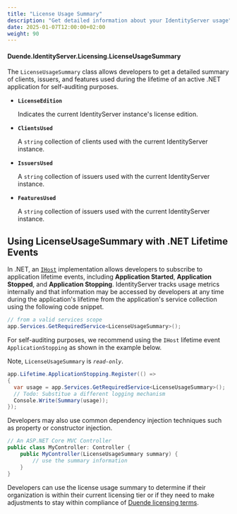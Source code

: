 ```yaml
---
title: "License Usage Summary"
description: "Get detailed information about your IdentityServer usage"
date: 2025-01-07T12:00:00+02:00
weight: 90
---
```


#### Duende.IdentityServer.Licensing.LicenseUsageSummary

The `LicenseUsageSummary` class allows developers to get a 
detailed summary of clients, issuers, and features used 
during the lifetime of an active .NET application for self-auditing
purposes.

* **`LicenseEdition`**
    
    Indicates the current IdentityServer instance's license edition.

* **`ClientsUsed`**
    
    A `string` collection of clients used with the current IdentityServer instance.

* **`IssuersUsed`**

    A `string` collection of issuers used with the current IdentityServer instance.

* **`FeaturesUsed`**

    A `string` collection of issuers used with the current IdentityServer instance.

## Using LicenseUsageSummary with .NET Lifetime Events

In .NET, an [`IHost`](https://learn.microsoft.com/en-us/dotnet/api/microsoft.extensions.hosting.ihostapplicationlifetime) 
implementation allows developers to subscribe to application 
lifetime events, including **Application Started**, **Application Stopped**, 
and **Application Stopping**. IdentityServer tracks usage metrics internally 
and that information may be accessed by developers at any time during the application's lifetime 
from the application's service collection using the following code snippet.

```csharp
// from a valid services scope
app.Services.GetRequiredService<LicenseUsageSummary>();
```

For self-auditing purposes, we recommend using the `IHost` lifetime event `ApplicationStopping` as shown
in the example below.

Note, `LicenseUsageSummary` is *`read-only`*.

```csharp
app.Lifetime.ApplicationStopping.Register(() =>
{
  var usage = app.Services.GetRequiredService<LicenseUsageSummary>();
  // Todo: Substitue a different logging mechanism
  Console.Write(Summary(usage));
});
```

Developers may also use common dependency injection techniques 
such as property or constructor injection.

```csharp
// An ASP.NET Core MVC Controller
public class MyController: Controller {
    public MyController(LicenseUsageSummary summary) {
        // use the summary information    
    }
}
```

Developers can use the license usage summary to determine if their organization is
within their current licensing tier or if they need to make adjustments to
stay within compliance of [Duende licensing terms](https://duendesoftware.com/products/identityserver).